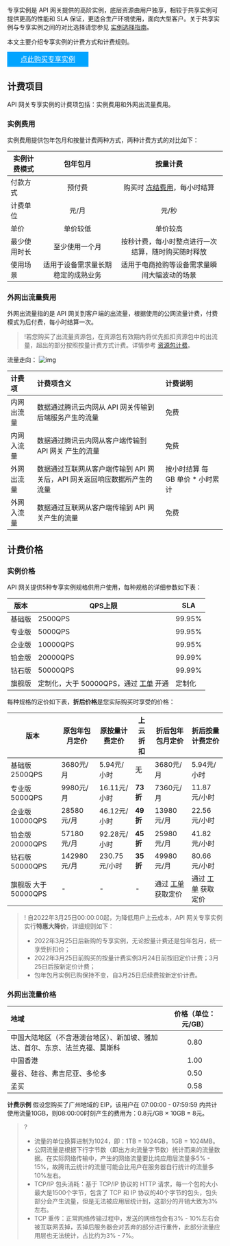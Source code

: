 专享实例是 API 网关提供的高阶实例，底层资源由用户独享，相较于共享实例可提供更高的性能和 SLA 保证，更适合生产环境使用，面向大型客户。关于共享实例与专享实例之间的对比选择请您参见 [实例选择指南](https://cloud.tencent.com/document/product/628/55510)。

本文主要介绍专享实例的计费方式和计费规则。

<div style="background-color:#00A4FF; width: 190px; height: 35px; line-height:35px; text-align:center;"><a href="https://buy.cloud.tencent.com/apigateway_instance/buy" target="_blank"  style="color: white; font-size:16px;">点此购买专享实例</a></div>

## 计费项目

API 网关专享实例的计费项包括：实例费用和外网出流量费用。

### 实例费用

实例费用提供包年包月和按量计费两种方式，两种计费方式的对比如下：

| 实例计费模式 |              包年包月              |                           按量计费                           |
| ------------ | :--------------------------------: | :----------------------------------------------------------: |
| 付款方式     |               预付费               | 购买时 [冻结费用](https://cloud.tencent.com/document/product/555/12039)，每小时结算 |
| 计费单位     |               元/月                |                            元/秒                             |
| 单价         |              单价较低              |                           单价较高                           |
| 最少使用时长 |           至少使用一个月           |      按秒计费，每小时整点进行一次结算，随时购买随时释放      |
| 使用场景     | 适用于设备需求量长期稳定的成熟业务 |         适用于电商抢购等设备需求量瞬间大幅波动的场景         |

### 外网出流量费用

外网出流量指的是 API 网关到客户端的出流量，根据使用的公网流量计费，付费模式为后付费，每小时结算一次。

> !若您购买了出流量资源包，在资源包有效期内将优先抵扣资源包中的出流量，超出的部分按照按量计费方式计费。详情参考 [资源包计费](https://cloud.tencent.com/document/product/628/48791)。

流量走向：
![img](https://main.qcloudimg.com/raw/c9a23a4a95f13eee26312e43950df962.png)

| 计费项     | 计费项含义                                                   | 计费说明                         |
| :--------- | :----------------------------------------------------------- | :------------------------------- |
| 内网出流量 | 数据通过腾讯云内网从 API 网关传输到后端服务产生的流量        | 免费                             |
| 内网入流量 | 数据通过腾讯云内网从客户端传输到 API 网关 产生的流量         | 免费                             |
| 外网出流量 | 数据通过互联网从客户端传输到 API 网关后，API 网关返回响应数据所产生的流量 | 按小时结算 每 GB 单价 * 小时累计 |
| 外网入流量 | 数据通过互联网从客户端传输到 API 网关产生的流量              | 免费                             |

## 计费价格

### 实例价格

API 网关提供5种专享实例规格供用户使用，每种规格的详细参数如下表：

| 版本   | QPS上限                                                      | SLA    |
| ------ | ------------------------------------------------------------ | ------ |
| 基础版 | 2500QPS                                                      | 99.95% |
| 专业版 | 5000QPS                                                      | 99.95% |
| 企业版 | 10000QPS                                                     | 99.95% |
| 铂金版 | 20000QPS                                                     | 99.99% |
| 钻石版 | 50000QPS                                                     | 99.99% |
| 旗舰版 | 定制化，大于 50000QPS，通过 [工单](https://console.cloud.tencent.com/workorder/category) 开通 | 定制化 |

每种规格的定价如下表，**折后价格**是您实际购买时享受的价格：

| 版本                | 原包年包月定价 | 原按量计费定价 | **上云折扣**                      | **折后包年包月定价**                                         | **折后按量计费定价**                                         |
| ------------------- | -------------- | -------------- | --------------------------------- | ------------------------------------------------------------ | ------------------------------------------------------------ |
| 基础版 2500QPS      | 3680元/月      | 5.94元/小时    | 无                                | 3680元/月                                                    | 5.94元/小时                                                  |
| 专业版 5000QPS      | 9980元/月      | 16.11元/小时   | <b>73折</b> | 7360元/月                                                    | 11.87元/小时                                                 |
| 企业版 10000QPS     | 28580元/月     | 46.12元/小时   | <b>49折</b> | 13980元/月                                                   | 22.56元/小时                                                 |
| 铂金版 20000QPS     | 57180元/月     | 92.28元/小时   | <b>45折</b> | 25980元/月                                                   | 41.82元/小时                                                 |
| 钻石版 50000QPS     | 142980元/月    | 230.75元/小时  | <b>35折</b> | 49980元/月                                                   | 80.66元/小时                                                 |
| 旗舰版 大于50000QPS | -              | -              | -                                 | 通过 [工单](https://console.cloud.tencent.com/workorder/category) 获取定价 | 通过 [工单](https://console.cloud.tencent.com/workorder/category) 获取定价 |

>! 自2022年3月25日00:00:00起，为降低用户上云成本，API 网关专享实例实行**特惠大降价**，详细规则如下：
>
>- 2022年3月25日后新购的专享实例，无论按量计费还是包年包月，统一享受折扣价；
>- 2022年3月25日前购买的按量计费实例3月24日前按旧定价计费；3月25日后按新定价计费；
>- 包年包月实例已购保持不变，自3月25日后续费按新定价计费。

### 外网出流量价格

| 地域                                                         | 价格（单位：元/GB） |
| :----------------------------------------------------------- | :-----------------: |
| 中国大陆地区（不含港澳台地区）、新加坡、雅加达、首尔、东京、法兰克福、莫斯科 |        0.80         |
| 中国香港                                                     |        1.00         |
| 曼谷、硅谷、弗吉尼亚、多伦多                                 |        0.50         |
| 孟买                                                         |        0.58         |

**计费示例**
假设您购买了广州地域的 EIP，该用户在 07:00:00 - 07:59:59 内共计使用流量10GB，则08:00:00时刻产生的费用为：0.8元/GB × 10GB = 8元。

>?
>
>- 流量的单位换算进制为1024，即：1TB = 1024GB，1GB = 1024MB。
>- 公网流量是根据下行字节数（即出方向流量字节数）统计而来的流量数据。在实际网络传输中，产生的网络流量要比纯应用层流量多5% - 15%，故腾讯云统计的流量可能会比用户在服务器自行统计的流量多10%左右。
>  - TCP/IP 包头消耗：基于 TCP/IP 协议的 HTTP 请求，每一个包的大小最大是1500个字节，包含了 TCP 和 IP 协议的40个字节的包头，包头部分会产生流量，但是无法被应用层统计到，这部分的开销大致为3%左右。
>  - TCP 重传：正常网络传输过程中，发送的网络包会有3% - 10%左右会被互联网丢掉，丢掉后服务器会对丢弃的部分进行重传，此部分流量应用层也无法统计，占比约为3% - 7%。

